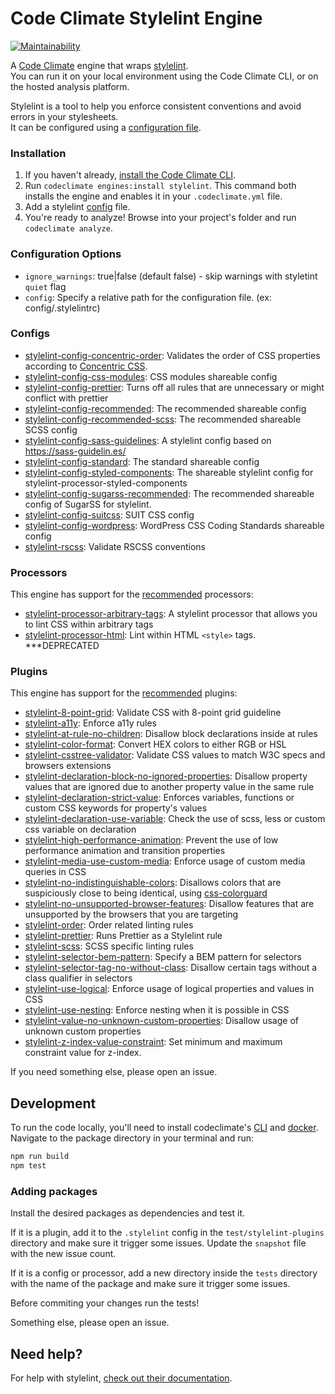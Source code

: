 # Code Climate Stylelint Engine

[![Maintainability](https://api.codeclimate.com/v1/badges/ada032d755e8ee1de505/maintainability)](https://codeclimate.com/github/gilbarbara/codeclimate-stylelint/maintainability)

A [Code Climate](http://codeclimate.com/) engine that wraps [stylelint](https://github.com/stylelint/stylelint).  
You can run it on your local environment using the Code Climate CLI, or on the hosted analysis platform.

Stylelint is a tool to help you enforce consistent conventions and avoid errors in your stylesheets.  
It can be configured using a [configuration file](http://stylelint.io/user-guide/configuration/).

### Installation

1. If you haven't already, [install the Code Climate CLI](https://github.com/codeclimate/codeclimate).
2. Run `codeclimate engines:install stylelint`. This command both installs the engine and enables it in your `.codeclimate.yml` file.
3. Add a stylelint [config](https://github.com/stylelint/stylelint/blob/master/docs/user-guide/configuration.md#loading-the-configuration-object) file.
3. You're ready to analyze! Browse into your project's folder and run `codeclimate analyze`.

### Configuration Options

- `ignore_warnings`: true|false (default false) - skip warnings with styletint `quiet` flag
- `config`: Specify a relative path for the configuration file. (ex: config/.stylelintrc)

### Configs

- [stylelint-config-concentric-order](https://github.com/chaucerbao/stylelint-config-concentric-order): Validates the order of CSS properties according to [Concentric CSS](http://rhodesmill.org/brandon/2011/concentric-css/).
- [stylelint-config-css-modules](https://github.com/pascalduez/stylelint-config-css-modules): CSS modules shareable config
- [stylelint-config-prettier](https://github.com/prettier/stylelint-config-prettier): Turns off all rules that are unnecessary or might conflict with prettier
- [stylelint-config-recommended](https://github.com/stylelint/stylelint-config-recommended): The recommended shareable config
- [stylelint-config-recommended-scss](https://github.com/kristerkari/stylelint-config-recommended-scss): The recommended shareable SCSS config
- [stylelint-config-sass-guidelines](https://github.com/bjankord/stylelint-config-sass-guidelines): A stylelint config based on https://sass-guidelin.es/
- [stylelint-config-standard](https://github.com/stylelint/stylelint-config-standard/): The standard shareable config
- [stylelint-config-styled-components](https://github.com/styled-components/stylelint-config-styled-components): The shareable stylelint config for stylelint-processor-styled-components
- [stylelint-config-sugarss-recommended](https://github.com/kkoudev/stylelint-config-sugarss-recommended): The recommended shareable config of SugarSS for stylelint.
- [stylelint-config-suitcss](https://github.com/suitcss/stylelint-config-suitcss): SUIT CSS config
- [stylelint-config-wordpress](https://github.com/ntwb/stylelint-config-wordpress/): WordPress CSS Coding Standards shareable config
- [stylelint-rscss](https://github.com/rstacruz/stylelint-rscss): Validate RSCSS conventions

### Processors

This engine has support for the [recommended](https://github.com/stylelint/stylelint/blob/master/docs/user-guide/processors.md) processors:

- [stylelint-processor-arbitrary-tags](https://github.com/mapbox/stylelint-processor-arbitrary-tags): A stylelint processor that allows you to lint CSS within arbitrary tags
- [stylelint-processor-html](https://github.com/ccbikai/stylelint-processor-html): Lint within HTML `<style>` tags. ***DEPRECATED

### Plugins

This engine has support for the [recommended](https://github.com/stylelint/stylelint/blob/master/docs/user-guide/plugins.md) plugins:

- [stylelint-8-point-grid](https://github.com/dcrtantuco/stylelint-8-point-grid): Validate CSS with 8-point grid guideline
- [stylelint-a11y](https://github.com/YozhikM/stylelint-a11y): Enforce a11y rules
- [stylelint-at-rule-no-children](https://github.com/adityavm/stylelint-at-rule-no-children): Disallow block declarations inside at rules
- [stylelint-color-format](https://github.com/filipekiss/stylelint-color-format): Convert HEX colors to either RGB or HSL
- [stylelint-csstree-validator](https://github.com/csstree/stylelint-validator): Validate CSS values to match W3C specs and browsers extensions
- [stylelint-declaration-block-no-ignored-properties](https://github.com/kristerkari/stylelint-declaration-block-no-ignored-properties): Disallow property values that are ignored due to another property value in the same rule
- [stylelint-declaration-strict-value](https://github.com/AndyOGo/stylelint-declaration-strict-value): Enforces variables, functions or custom CSS keywords for property's values
- [stylelint-declaration-use-variable](https://github.com/sh-waqar/stylelint-declaration-use-variable): Check the use of scss, less or custom css variable on declaration
- [stylelint-high-performance-animation](https://github.com/kristerkari/stylelint-high-performance-animation): Prevent the use of low performance animation and transition properties
- [stylelint-media-use-custom-media](https://github.com/csstools/stylelint-media-use-custom-media): Enforce usage of custom media queries in CSS
- [stylelint-no-indistinguishable-colors](https://github.com/ierhyna/stylelint-no-indistinguishable-colors): Disallows colors that are suspiciously close to being identical, using [css-colorguard](https://github.com/SlexAxton/css-colorguard)
- [stylelint-no-unsupported-browser-features](https://github.com/ismay/stylelint-no-unsupported-browser-features): Disallow features that are unsupported by the browsers that you are targeting
- [stylelint-order](https://github.com/hudochenkov/stylelint-order): Order related linting rules
- [stylelint-prettier](https://github.com/prettier/stylelint-prettier): Runs Prettier as a Stylelint rule
- [stylelint-scss](https://github.com/kristerkari/stylelint-scss): SCSS specific linting rules
- [stylelint-selector-bem-pattern](https://github.com/davidtheclark/stylelint-selector-bem-pattern): Specify a BEM pattern for selectors
- [stylelint-selector-tag-no-without-class](https://github.com/Moxio/stylelint-selector-tag-no-without-class): Disallow certain tags without a class qualifier in selectors
- [stylelint-use-logical](https://github.com/csstools/stylelint-use-logical): Enforce usage of logical properties and values in CSS
- [stylelint-use-nesting](https://github.com/csstools/stylelint-use-nesting): Enforce nesting when it is possible in CSS
- [stylelint-value-no-unknown-custom-properties](https://github.com/csstools/stylelint-value-no-unknown-custom-properties): Disallow usage of unknown custom properties
- [stylelint-z-index-value-constraint](https://github.com/kristerkari/stylelint-z-index-value-constraint): Set minimum and maximum constraint value for z-index.

If you need something else, please open an issue.

## Development

To run the code locally, you'll need to install codeclimate's [CLI](https://github.com/codeclimate/codeclimate) and [docker](https://www.docker.com/).  
Navigate to the package directory in your terminal and run:

```bash
npm run build
npm test
```

### Adding packages

Install the desired packages as dependencies and test it.

If it is a plugin, add it to the `.stylelint` config in the `test/stylelint-plugins` directory and make sure it trigger some issues. Update the `snapshot` file with the new issue count. 

If it is a config or processor, add a new directory inside the `tests` directory with the name of the package and make sure it trigger some issues.

Before commiting your changes run the tests!

Something else, please open an issue.

## Need help?

For help with stylelint, [check out their documentation](http://stylelint.io/).
